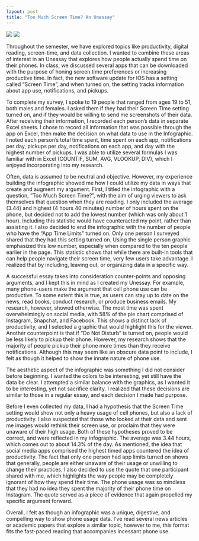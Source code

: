 ```yaml
---
layout: post
title: "Too Much Screen Time? An Unessay"
---
```


![](hhttps://carlywilhelm.github.io/assets/css/2.png)
![](hhttps://carlywilhelm.github.io/assets/css/2.png)

Throughout the semester, we have explored topics like productivity, digital reading, screen-time, and data collection. I wanted to combine these areas of interest in an Unessay that explores how people actually spend time on their phones. In class, we discussed several apps that can be downloaded with the purpose of honing screen time preferences or increasing productive time. In fact, the new software update for IOS has a setting called “Screen Time”, and when turned on, the setting tracks information about app use, notifications, and pickups. 

To complete my survey, I spoke to 19 people that ranged from ages 19 to 51, both males and females. I asked them if they had their Screen Time setting turned on, and if they would be willing to send me screenshots of their data. After receiving their information, I recorded each person’s data in separate Excel sheets. I chose to record all information that was possible through the app on Excel, then make the decision on what data to use in the Infographic. I noted each person’s total time spent, time spent on each app, notifications per day, pickups per day, notifications on each app, and day with the highest number of pickups. I was able to utilize several formulas I was familiar with in Excel (COUNTIF, SUM, AVG, VLOOKUP, DIV), which I enjoyed incorporating into my research. 

Often, data is assumed to be neutral and objective. However, my experience building the infographic showed me how I could utilize my data in ways that create and augment my argument.  First, I titled the infographic with a question, “Too Much Screen Time?”, with the aim of urging viewers to ask themselves that question when they are reading. I only included the average (3.44) and highest (4 hours 40 minutes) number of hours spent on the phone, but decided not to add the lowest number (which was only about 1 hour). Including this statistic would have counteracted my point, rather than assisting it. I also decided to end the infographic with the number of people who have the “App Time Limits” turned on. Only one person I surveyed shared that they had this setting turned on. Using the single person graphic emphasized this low number, especially when compared to the ten people earlier in the page. This statistic shows that while there are built-in tools that can help people navigate their screen time, very few users take advantage. I realized that by including, leaving out, or organizing data in a specific way. 

A successful essay takes into consideration counter-points and opposing arguments, and I kept this in mind as I created my Unessay. For example, many phone-users make the argument that cell phone use can be productive. To some extent this is true, as users can stay up to date on the news, read books, conduct research, or produce business emails. My research, however, showed otherwise. The most time was spent overwhelmingly on social media, with 58% of the pie chart comprised of Instagram, Snapchat, and Facebook. This shows a distinct lack of productivity, and I selected a graphic that would highlight this for the viewer. Another counterpoint is that if “Do Not Disturb” is turned on, people would be less likely to pickup their phone. However, my research shows that the majority of people pickup their phone more times than they receive notifications. Although this may seem like an obscure data point to include, I felt as though it helped to show the innate nature of phone use. 

The aesthetic aspect of the infographic was something I did not consider before beginning. I wanted the colors to be interesting, yet still have the data be clear. I attempted a similar balance with the graphics, as I wanted it to be interesting, yet not sacrifice clarity. I realized that these decisions are similar to those in a regular essay, and each decision I made had purpose. 

Before I even collected my data, I had a hypothesis that the Screen Time setting would show not only a heavy usage of cell phones, but also a lack of productivity. I also suspected that those who looked at their data and sent me images would rethink their screen use, or proclaim that they were unaware of their high usage. Both of these hypotheses proved to be correct, and were reflected in my infographic.  The average was 3.44 hours, which comes out to about 14.3% of the day. As mentioned, the idea that social media apps comprised the highest timed apps countered the idea of productivity. The fact that only one person had app limits turned on shows that generally, people are either unaware of their usage or unwilling to change their practices. I also decided to use the quote that one participant shared with me, which highlights the way people may be completely ignorant of how they spend their time. The phone usage was so mindless that they had no idea they spent the majority of their phone time on Instagram. The quote served as a piece of evidence that again propelled my specific argument forward. 

Overall, I felt as though an infographic was a unique, digestive, and compelling way to show phone usage data. I’ve read several news articles or academic papers that explore a similar topic, however to me, this format fits the fast-paced reading that accompanies incessant phone use. 




